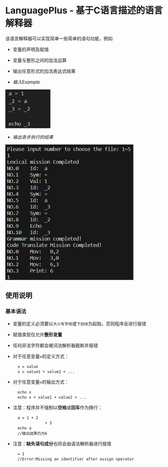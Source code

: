 # LanguagePlus - 基于C语言描述的语言解释器

该语言解释器可以实现简单一些简单的语句功能，例如

- 变量的声明及赋值

- 变量与整形之间的加法运算

- 输出任意形式的加法表达式结果

- *输入Example*

![Image_Example](https://github.com/Marisa9961/LanguagePlus/blob/master/Document/Image/Image_Example.png)

- *输出各步执行的结果*

![Image_Result](https://github.com/Marisa9961/LanguagePlus/blob/master/Document/Image/Image_Result.png)

## 使用说明

### 基本语法

- 变量的定义必须要以`大小写字母`或`下划线`为起始，否则程序会进行报错

- 赋值类型仅允许**整形变量**

- 任何非法字符都会被词法解析器截断并报错

- 对于任意变量`x`的定义方式：

        x = value
        x = value1 + value2 + ...

- 对于任意变量`x`的输出方式：

        echo x
        echo x + value1 + value2 + ...

- 注意：程序并不强制以**空格**或**回车**作为换行：

        a = 1 + 2 
                    + 3
        echo a
        //输出结果仍为6

- 注意：**缺失语句成分**也将会由语法解析器进行报错

        = 1
        //Error:Missing an identifier after assign operator